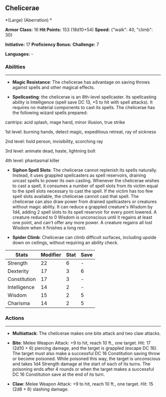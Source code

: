 ## Chelicerae
*(Large) (Aberration) *

**Armor Class:** 16
**Hit Points:** 153 (18d10+54)
**Speed:** {"walk": 40, "climb": 30}

**Initiative:** 17
**Proficiency Bonus:**
**Challenge:** 7

**Languages:** -

### Abilities
 --- 
- **Magic Resistance**: The chelicerae has advantage on saving throws against spells and other magical effects.

- **Spellcasting**: the chelicerae is an 8th-level spellcaster. Its spellcasting ability is Intelligence (spell save DC 13, +5 to hit with spell attacks). It requires no material components to cast its spells. The chelicerae has the following wizard spells prepared:

cantrips: acid splash, mage hand, minor illusion, true strike

1st level: burning hands, detect magic, expeditious retreat, ray of sickness

2nd level: hold person, invisibility, scorching ray

3rd level: animate dead, haste, lightning bolt

4th level: phantasmal killer

- **Siphon Spell Slots**: The chelicerae cannot replenish its spells naturally. Instead, it uses grappled spellcasters as spell reservoirs, draining uncast spells to power its own casting. Whenever the chelicerae wishes to cast a spell, it consumes a number of spell slots from its victim equal to the spell slots necessary to cast the spell. If the victim has too few spell slots available, the chelicerae cannot cast that spell. The chelicerae can also draw power from drained spellcasters or creatures without magic ability. It can reduce a grappled creature's Wisdom by 1d4, adding 2 spell slots to its spell reservoir for every point lowered. A creature reduced to 0 Wisdom is unconscious until it regains at least one point, and can't offer any more power. A creature regains all lost Wisdom when it finishes a long rest.

- **Spider Climb**: Chelicerae can climb difficult surfaces, including upside down on ceilings, without requiring an ability check.



| Stats | Modifier | Stat | Save
| ---- | ---- | ---- | ---- |
| Strength | 22 | 6 | - |
| Dexterity | 17 | 3 | 6 |
| Constitution | 17 | 3 | - |
| Intelligence | 14 | 2 | - |
| Wisdom | 15 | 2 | 5 |
| Charisma | 14 | 2 | 5 |

### Actions
 --- 
- **Multiattack**: The chelicerae makes one bite attack and two claw attacks.

- **Bite**: Melee Weapon Attack: +9 to hit, reach 10 ft., one target. Hit: 17 (2d10 + 6) piercing damage, and the target is grappled (escape DC 16). The target must also make a successful DC 16 Constitution saving throw or become poisoned. While poisoned this way, the target is unconscious and takes 1d4 Strength damage at the start of each of its turns. The poisoning ends after 4 rounds or when the target makes a successful DC 16 Constitution save at the end of its turn.

- **Claw**: Melee Weapon Attack: +9 to hit, reach 10 ft., one target. Hit: 15 (2d8 + 6) slashing damage.

